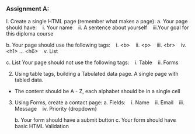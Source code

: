 ###	Assignment A: 

I.	Create a single HTML page (remember what makes a page):	
a.	Your page should have:
	&nbsp;&nbsp;&nbsp;i.	Your name
	&nbsp;&nbsp;&nbsp;ii.	A sentence about yourself
	&nbsp;&nbsp;&nbsp;iii.Your goal for this diploma course 

b.	Your page should use the following tags:
	&nbsp;&nbsp;&nbsp;i. \<b>
	&nbsp;&nbsp;&nbsp;ii. \<p>
	&nbsp;&nbsp;&nbsp;iii. \<br>
	&nbsp;&nbsp;&nbsp;iv. \<h1> … \<h6>
	&nbsp;&nbsp;&nbsp;v.	List

c.	List
Your page should not use the following tags:
	&nbsp;&nbsp;&nbsp;i.	Table
	&nbsp;&nbsp;&nbsp;ii.	Forms

2.	Using table tags, building a Tabulated data page.  A single page with tabled data.
-	The content should be A - Z, each alphabet should be in a single cell

3. Using Forms, create a contact page:
	a. Fields:
		&nbsp;&nbsp;&nbsp;i.	Name
		&nbsp;&nbsp;&nbsp;ii.	Email
		&nbsp;&nbsp;&nbsp;iii. Message
		&nbsp;&nbsp;&nbsp;iv. Priority {dropdown}

	b.	Your form should have a submit button
	c.	Your form should have basic HTML Validation
